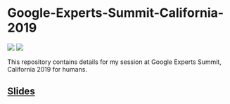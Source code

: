 # Google-Experts-Summit-California-2019
 [![](https://img.shields.io/github/license/sourcerer-io/hall-of-fame.svg?colorB=ff0000)](https://github.com/akshaybahadur21/Emojinator/blob/master/LICENSE.md)  [![](https://img.shields.io/badge/Akshay-Bahadur-brightgreen.svg?colorB=ff0000)](https://akshaybahadur.com)

This repository contains details for my session at Google Experts Summit, California 2019 for humans.

## [Slides](https://docs.google.com/presentation/d/1rAwCfehTiWi5YMWHsDMzL4RRI_j7igqkxYlvc5Q45Os/edit?usp=sharing)
